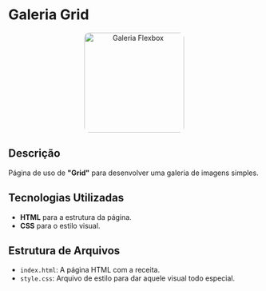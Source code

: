 # Galeria Grid

<div style="text-align: center;">
<img style="border-radius: 10px" src="https://tabguimaraes.github.io/galeria-grid" alt="Galeria Flexbox" width="200" height="auto" /></div>

## Descrição

Página de uso de **"Grid"** para desenvolver uma galeria de imagens simples.



## Tecnologias Utilizadas

- **HTML** para a estrutura da página.
- **CSS** para o estilo visual.


## Estrutura de Arquivos

- `index.html`: A página HTML com a receita.
- `style.css`: Arquivo de estilo para dar aquele visual todo especial.

